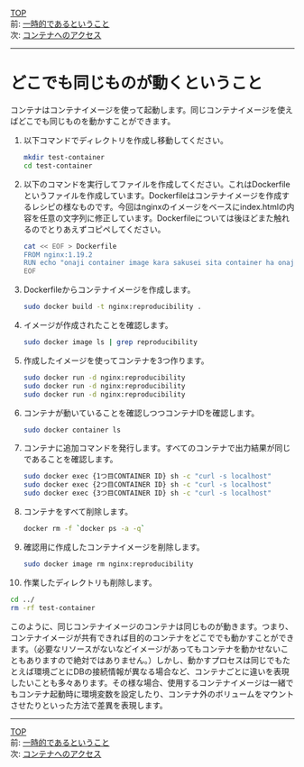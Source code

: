 [TOP](../README.md)   
前: [一時的であるということ](./container-feature-ephemeral.md)  
次: [コンテナへのアクセス](./container-access.md)  

---

# どこでも同じものが動くということ

コンテナはコンテナイメージを使って起動します。同じコンテナイメージを使えばどこでも同じものを動かすことができます。

1. 以下コマンドでディレクトリを作成し移動してください。
   ``` sh
   mkdir test-container
   cd test-container
   ```

2. 以下のコマンドを実行してファイルを作成してください。これはDockerfileというファイルを作成しています。Dockerfileはコンテナイメージを作成するレシピの様なものです。今回はnginxのイメージをベースにindex.htmlの内容を任意の文字列に修正しています。Dockerfileについては後ほどまた触れるのでとりあえずコピペしてください。
   ``` sh
   cat << EOF > Dockerfile
   FROM nginx:1.19.2
   RUN echo "onaji container image kara sakusei sita container ha onaji ugoki wo simasu" > /usr/share/nginx/html/index.html
   EOF
   ```

3. Dockerfileからコンテナイメージを作成します。
   ``` sh
   sudo docker build -t nginx:reproducibility .
   ```

4. イメージが作成されたことを確認します。
   ``` sh
   sudo docker image ls | grep reproducibility
   ```

5. 作成したイメージを使ってコンテナを3つ作ります。
   ``` sh
   sudo docker run -d nginx:reproducibility
   sudo docker run -d nginx:reproducibility
   sudo docker run -d nginx:reproducibility
   ```

6. コンテナが動いていることを確認しつつコンテナIDを確認します。
   ``` sh
   sudo docker container ls
   ```

7. コンテナに追加コマンドを発行します。すべてのコンテナで出力結果が同じであることを確認します。
   ``` sh
   sudo docker exec {1つ目CONTAINER ID} sh -c "curl -s localhost"
   sudo docker exec {2つ目CONTAINER ID} sh -c "curl -s localhost"
   sudo docker exec {3つ目CONTAINER ID} sh -c "curl -s localhost"
   ```

8. コンテナをすべて削除します。
   ``` sh
   docker rm -f `docker ps -a -q`
   ```

9. 確認用に作成したコンテナイメージを削除します。
   ``` sh
   sudo docker image rm nginx:reproducibility
   ```

10. 作業したディレクトリも削除します。
   ``` sh
   cd ../
   rm -rf test-container 
   ```

このように、同じコンテナイメージのコンテナは同じものが動きます。つまり、コンテナイメージが共有できれば目的のコンテナをどこででも動かすことができます。（必要なリソースがないなどイメージがあってもコンテナを動かせないこともありますので絶対ではありません。）しかし、動かすプロセスは同じでもたとえば環境ごとにDBの接続情報が異なる場合など、コンテナごとに違いを表現したいことも多々あります。その様な場合、使用するコンテナイメージは一緒でもコンテナ起動時に環境変数を設定したり、コンテナ外のボリュームをマウントさせたりといった方法で差異を表現します。

---

[TOP](../README.md)   
前: [一時的であるということ](./container-feature-ephemeral.md)  
次: [コンテナへのアクセス](./container-access.md)  
